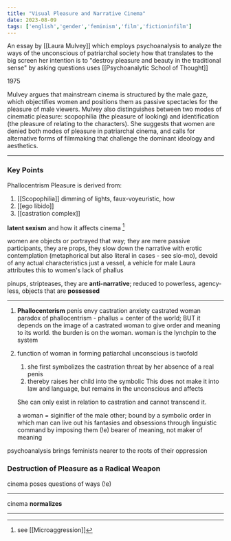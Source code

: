```yaml
---
title: "Visual Pleasure and Narrative Cinema"
date: 2023-08-09
tags: ['english','gender','feminism','film','fictioninfilm']
---
```

An essay  by [[Laura Mulvey]] which employs psychoanalysis
to analyze the ways of the unconscious of patriarchal society
how that translates to the big screen
her intention is to "destroy pleasure and beauty in the traditional sense" by asking questions
uses [[Psychoanalytic School of Thought]]

1975 

Mulvey argues that mainstream cinema is structured by the male gaze, which objectifies women and positions them as passive spectacles for the pleasure of male viewers. Mulvey also distinguishes between two modes of cinematic pleasure: scopophilia (the pleasure of looking) and identification (the pleasure of relating to the characters). She suggests that women are denied both modes of pleasure in patriarchal cinema, and calls for alternative forms of filmmaking that challenge the dominant ideology and aesthetics.  

---

### Key Points
Phallocentrism
Pleasure is derived from: 
1. [[Scopophilia]] 
	dimming of lights, faux-voyeuristic, how 
2. [[ego libido]]
3. [[castration complex]]

**latent sexism** and how it affects cinema [^1]


women are objects or portrayed that way; they are mere passive participants,
they are props, they slow down the narrative with erotic contemplation (metaphorical but also literal in cases - see slo-mo),
devoid of any actual characteristics
just a vessel, a vehicle for male 
Laura attributes this to women's lack of phallus 

pinups, stripteases, they are **anti-narrative**; 
reduced to powerless, agency-less, objects that are **possessed**

---

1) **Phallocenterism** 
	penis envy
	castration anxiety 
	castrated woman 
	paradox of phallocentrism - phallus =  center of the world; BUT it depends on the image of a castrated woman to give order and meaning to its world. the burden is on the woman.
	woman is the lynchpin to the system 

2) function of woman in forming patiarchal unconscious is twofold
	 1. she first symbolizes the castration threat by her absence of a real penis
	 2. thereby raises her child into the symbolic
	This does not make it into law and language, but remains in the unconscious and affects 
	
	She can only exist in relation to castration and cannot transcend it. 

	a woman = siginifier of the male other; 
	bound by a symbolic order in which man can live out his fantasies and obsessions through linguistic command by imposing them (!e) 
	bearer of meaning, not maker of meaning

psychoanalysis brings feminists nearer to the roots of their oppression

### Destruction of Pleasure as a Radical Weapon

cinema poses questions of ways  (!e)


---

cinema **normalizes**

---

[^1]: see [[Microaggression]]